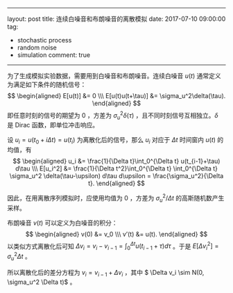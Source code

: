 ---
layout: post
title: 连续白噪音和布朗噪音的离散模拟
date: 2017-07-10 09:00:00
tag:
- stochastic process
- random noise
- simulation
comment: true
----

为了生成模拟实验数据，需要用到白噪音和布朗噪音。连续白噪音 $u(t)$ 通常定义为满足如下条件的随机信号：
$$
\begin{aligned}
E[u(t)] &= 0 \\\
E[u(t)u(t+\tau)] &= \sigma_u^2\delta(\tau).
\end{aligned}
$$
即任意时刻的信号的期望为 0 ，方差为 $\sigma_u^2\delta(\tau)$ ，且不同时刻信号互相独立。$\delta$ 是 Dirac 函数，即单位冲击响应。

设 $u_i = u(t_0+i\Delta t) = u(t_i)$ 为离散化后的信号，那么 $u_i$ 对应于 $\Delta t$ 时间窗内 $u(t)$ 的均值，有
$$
\begin{aligned}
u_i &= \frac{1}{\Delta t}\int_0^{\Delta t} u(t_{i-1}+\tau) d\tau \\\
E[u_i^2] &= \frac{1}{\Delta t^2}\int_0^{\Delta t} \int_0^{\Delta t} \sigma_u^2 \delta(\tau-\upsilon) d\tau d\upsilon = \frac{\sigma_u^2}{\Delta t}.
\end{aligned}
$$

因此，在用离散序列模拟时，应使用均值为 0 ，方差为 $\sigma_u^2/\Delta t$ 的高斯随机数产生采样。

布朗噪音 $v(t)$ 可以定义为白噪音的积分：
$$
\begin{aligned}
v(0) &= v_0 \\\
v’(t) &= u(t).
\end{aligned}
$$
以类似方式离散化后可知 $\Delta v_i = v_i - v_{i-1} = \int_0^{\Delta t}u(t_{i-1}+\tau)d\tau$ 。于是 $E[ \Delta v_i^2 ] = \sigma_u^2\Delta t$ 。

所以离散化后的差分方程为 $v_i = v_{i-1} + \Delta v_i$ ，其中 $ \Delta v_i \sim N(0, \sigma_u^2 \Delta t)$  。
